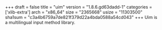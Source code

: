 +++
draft = false
title = "uim"
version = "1.8.6.gd63dadd-1"
categories = ['xlib-extra']
arch = "x86_64"
size = "2365668"
usize = "11303500"
sha1sum = "c3a4b6759a7de821f379d22a4bda0588a54cd043"
+++
Uim is a multilingual input method library.